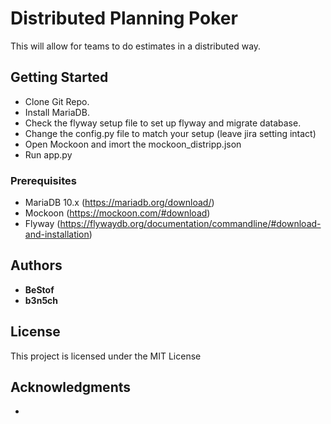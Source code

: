 # Distributed Planning Poker

This will allow for teams to do estimates in a distributed way.

## Getting Started

* Clone Git Repo.
* Install MariaDB.
* Check the flyway setup file to set up flyway and migrate database.
* Change the config.py file to match your setup (leave jira setting intact)
* Open Mockoon and imort the mockoon_distripp.json
* Run app.py

### Prerequisites

* MariaDB 10.x (https://mariadb.org/download/)
* Mockoon (https://mockoon.com/#download)
* Flyway (https://flywaydb.org/documentation/commandline/#download-and-installation)


## Authors

* **BeStof**
* **b3n5ch** 

## License

This project is licensed under the MIT License

## Acknowledgments

*
